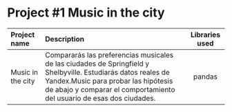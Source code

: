 # Project #1 Music in the city



| Project name          | Description            | Libraries used              |
| :-------------------- | :--------------------- |:---------------------------:|
|  Music in the city    |  Compararás las preferencias musicales de las ciudades de Springfield y Shelbyville. Estudiarás datos reales de Yandex.Music para probar las hipótesis de abajo y comparar el comportamiento del usuario de esas dos ciudades.        |      pandas           |
